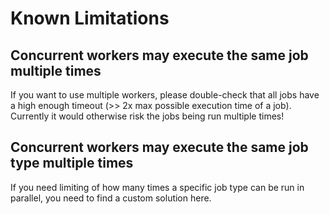 # Known Limitations

## Concurrent workers may execute the same job multiple times

If you want to use multiple workers, please double-check that all jobs have a high enough timeout (>> 2x max possible execution time of a job). Currently it would otherwise risk the jobs being run multiple times!

## Concurrent workers may execute the same job type multiple times

If you need limiting of how many times a specific job type can be run in parallel, you need to find a custom solution here.
